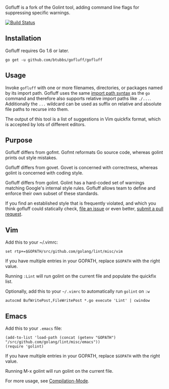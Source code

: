 Gofluff is a fork of the Golint tool, adding command line flags for suppressing specific warnings.

[![Build Status](https://travis-ci.org/btubbs/gofluff.svg?branch=master)](https://travis-ci.org/btubbs/gofluff)

## Installation

Gofluff requires Go 1.6 or later.

    go get -u github.com/btubbs/gofluff/gofluff

## Usage

Invoke `gofluff` with one or more filenames, directories, or packages named
by its import path. Gofluff uses the same
[import path syntax](https://golang.org/cmd/go/#hdr-Import_path_syntax) as
the `go` command and therefore
also supports relative import paths like `./...`. Additionally the `...`
wildcard can be used as suffix on relative and absolute file paths to recurse
into them.

The output of this tool is a list of suggestions in Vim quickfix format,
which is accepted by lots of different editors.

## Purpose

Gofluff differs from gofmt. Gofmt reformats Go source code, whereas golint prints out style
mistakes.

Gofluff differs from govet. Govet is concerned with correctness, whereas golint is concerned with
coding style.

Gofluff differs from golint.  Golint has a hard-coded set of warnings matching Google's internal
style rules.  Gofluff allows team to define and enforce their own subset of these standards.

If you find an established style that is frequently violated, and which
you think gofluff could statically check,
[file an issue](https://github.com/btubbs/gofluff/issues) or even better, [submit a pull
request](https://github.com/btubbs/gofluff/pulls).

## Vim

Add this to your ~/.vimrc:

    set rtp+=$GOPATH/src/github.com/golang/lint/misc/vim

If you have multiple entries in your GOPATH, replace `$GOPATH` with the right value.

Running `:Lint` will run golint on the current file and populate the quickfix list.

Optionally, add this to your `~/.vimrc` to automatically run `golint` on `:w`

    autocmd BufWritePost,FileWritePost *.go execute 'Lint' | cwindow


## Emacs

Add this to your `.emacs` file:

    (add-to-list 'load-path (concat (getenv "GOPATH")  "/src/github.com/golang/lint/misc/emacs"))
    (require 'golint)

If you have multiple entries in your GOPATH, replace `$GOPATH` with the right value.

Running M-x golint will run golint on the current file.

For more usage, see [Compilation-Mode](http://www.gnu.org/software/emacs/manual/html_node/emacs/Compilation-Mode.html).
